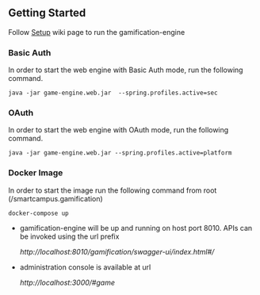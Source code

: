 ## Getting Started

Follow [Setup](https://github.com/smartcommunitylab/smartcampus.gamification/wiki/Setup) wiki page to run the gamification-engine

### Basic Auth
In order to start the web engine with Basic Auth mode, run the following command. 

```shell
java -jar game-engine.web.jar  --spring.profiles.active=sec
```

### OAuth
In order to start the web engine with OAuth mode, run the following command. 

```shell
java -jar game-engine.web.jar --spring.profiles.active=platform
```

### Docker Image
In order to start the image run the following command from root (/smartcampus.gamification)

```
docker-compose up
```

- gamification-engine will be up and running on host port 8010. APIs can be invoked using the url prefix

  _http://localhost:8010/gamification/swagger-ui/index.html#/_

- administration console  is available at url  
  
  _http://localhost:3000/#game_
